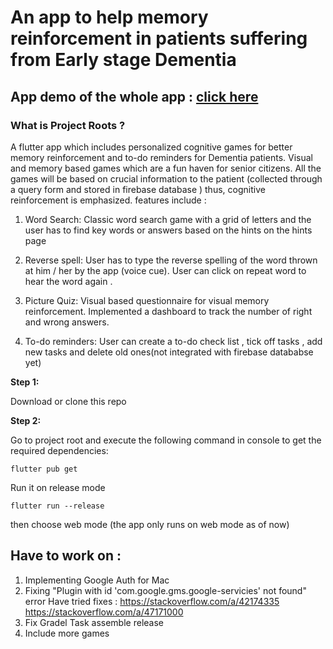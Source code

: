 # An app to help memory reinforcement in patients suffering from Early stage Dementia 
## App demo of the whole app : [click here](https://youtu.be/2fnpckWBxRY) ##

### What is Project Roots ?
A flutter app which includes personalized cognitive games for better memory reinforcement and to-do reminders for Dementia patients. 
Visual and memory based games which are a fun haven for senior
citizens.  All the games will be based on crucial information to the patient (collected through a query form and stored in firebase database ) thus, cognitive reinforcement is emphasized.
 features include :
1. Word Search:
Classic word search game with a grid of letters and the user has to find key words or answers based on the hints on the hints page 

2. Reverse spell:
 User has to type the reverse spelling of the word thrown at him / her by the app (voice cue).  User can click on repeat word to hear the word again . 
 
3. Picture Quiz: 
Visual based questionnaire for visual memory reinforcement. Implemented a dashboard to track the number of right and wrong answers.

4. To-do reminders: 
User can create a to-do check list , tick off tasks , add new tasks and delete old ones(not integrated with firebase datababse yet)


**Step 1:**

Download or clone this repo 

**Step 2:**

Go to project root and execute the following command in console to get the required dependencies: 

```
flutter pub get 

```

Run it on release mode 

```
flutter run --release 
```

then choose web mode (the app only runs on web mode as of now)

 

## Have to work on :

1. Implementing Google Auth for Mac 
2. Fixing "Plugin with id 'com.google.gms.google-servicies' not found" error 
Have tried fixes :
https://stackoverflow.com/a/42174335
https://stackoverflow.com/a/47171000
3. Fix Gradel Task assemble release 
4. Include more games


